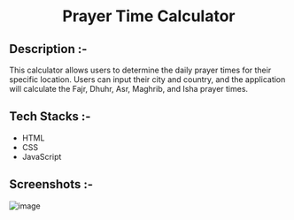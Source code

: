 # <p align="center">Prayer Time Calculator</p>

## Description :-

This calculator allows users to determine the daily prayer times for their specific location. Users can input their city and country, and the application will calculate the Fajr, Dhuhr, Asr, Maghrib, and Isha prayer times.

## Tech Stacks :-

- HTML
- CSS
- JavaScript

## Screenshots :-

![image](https://github.com/Rakesh9100/CalcDiverse/assets/73993775/9ee2715b-43b4-44d5-b296-52780ab461ce)
